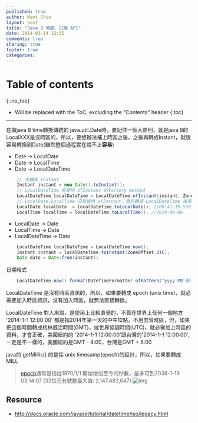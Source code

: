 ```yaml
---
published: true
author: Kent Chiu
layout: post
title: "Java 8 時間、日期 API"
date: 2014-03-14 12:35
comments: true
sharing: true
footer: true
categories: 
---
```




# Table of contents
{:.no_toc}

* Will be replaced with the ToC, excluding the "Contents" header
{:toc}

----------------------------------------------------------------



在做java 8 time轉換傳統的 java.util.Date時，要記住一個大原則，就是java 8的 LocalXXX是沒時區的，所以，要想辦法補上時區之後，之後再轉成Instant，就很容易轉換到Date(雖然整個過程實在說不上**容易**)

* Date -> LocalDate
* Date -> LocalTime
* Date -> LocalDateTime 


``` java
    // 先轉成 Instant
    Instant instant = new Date().toInstant();
    // LocalDateTime 有提供 ofInstant 的factory method
    LocalDateTime localDateTime = LocalDateTime.ofInstant(instant, ZoneId.systemDefault());  //2014-06-06T00:41:19.550 
    // LocalDate,LocalTime 沒有提供 ofInstant，需先轉成 LocalDateTime 後再 toLocalDate() 或 toLocalTime()
    LocalDate localDate  = localDateTime.toLocalDate(); //00:41:19.550
    LocalTime localTime = localDateTime.toLocalTime(); //2014-06-06

```

* LocalDate -> Date
* LocalTime -> Date
* LocalDateTime -> Date


``` java
    LocalDateTime localDateTime = LocalDateTime.now();
    Instant instant = localDateTime.toInstant(ZoneOffset.UTC);
    Date date = Date.from(instant);

```


日期格式


``` java
    LocalDateTime.now().format(DateTimeFormatter.ofPattern("yyyy-MM-dd HH:mm")); //2014-06-06 00:52

```

LocalDateTime 是沒有時區資訊的，所以，如果要轉成 epoch (unix time)，就必需要加入時區資訊，沒有加入時區，就無法直接轉換。

LocalDateTime 對人來說，是使用上比較直覺的，不管在世界上任何一個地方 '2014-1-1 12:00:00' 都是指2014年第一天的中午12點，不用去管時區，但，如果把這個時間轉成格林威治時間(GMT)，或世界協調時間(UTC)，就必需加上時區的資料，才會正確，美國紐約的 '2014-1-1 12:00:00'跟台灣的'2014-1-1 12:00:00', 一定是不一樣的，美國紐約是GMT - 4:00，台灣是GMT + 8:00

java的 getMillis() 的是採 unix timesamp(epoch)的設計，所以，如果要轉成 MILL


> [epoch](http://www.computerhope.com/jargon/e/epoch.htm)通常是指從1970/1/1 開始增加至今的秒數，最多可到2038-1-19 03:14:07 (32位元有號數最大值: 2,147,483,647)
> ![img](http://en.wikipedia.org/wiki/Year_2038_problem#mediaviewer/File:Year_2038_problem.gif)


## Resource
- <http://docs.oracle.com/javase/tutorial/datetime/iso/legacy.html>
